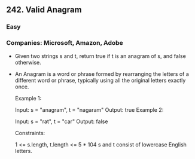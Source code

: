 ## 242. Valid Anagram
### Easy

### Companies: Microsoft, Amazon, Adobe


 - Given two strings s and t, return true if t is an anagram of s, and false otherwise.

 - An Anagram is a word or phrase formed by rearranging the letters of a different word or phrase, typically using all the original letters exactly once.

    Example 1:

    Input: s = "anagram", t = "nagaram"
    Output: true
    Example 2:

    Input: s = "rat", t = "car"
    Output: false
    

    Constraints:

    1 <= s.length, t.length <= 5 * 104
    s and t consist of lowercase English letters.
